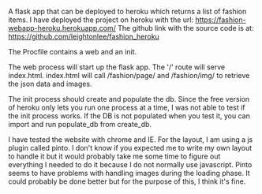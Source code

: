 A flask app that can be deployed to heroku which returns a list of fashion items.
I have deployed the project on heroku with the url: https://fashion-webapp-heroku.herokuapp.com/
The github link with the source code is at: https://github.com/leightonlee/fashion_heroku

The Procfile contains a web and an init.

The web process will start up the flask app.  The '/' route will serve index.html.  index.html will
call /fashion/page/<page> and /fashion/img/<image> to retrieve the json data and images.

The init process should create and populate the db.  Since the free version of heroku
only lets you run one process at a time, I was not able to test if the init process works.
If the DB is not populated when you test it, you can import and run populate_db from create_db.

I have tested the website with chrome and IE.  For the layout, I am using a js plugin called pinto.
I don't know if you expected me to write my own layout to handle it but it would probably take me
some time to figure out everything I needed to do it because I do not normally use javascript.
Pinto seems to have problems with handling images during the loading phase.  It could probably be
done better but for the purpose of this, I think it's fine.

